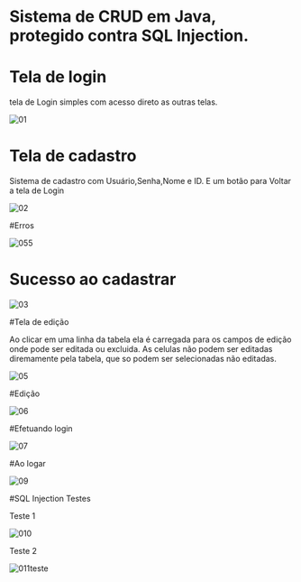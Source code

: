 # Sistema de CRUD em Java, protegido contra SQL Injection.


# Tela de login

tela de Login simples com acesso direto as outras telas.

![01](https://user-images.githubusercontent.com/98977689/235370214-3b1902ee-89e3-4b68-9ee7-736249041c3c.PNG)

# Tela de cadastro

Sistema de cadastro com Usuário,Senha,Nome e ID. E um botão para Voltar a tela de Login

![02](https://user-images.githubusercontent.com/98977689/235370394-f4c270fc-ae60-478a-88ca-3c69f745ed28.PNG)

#Erros

![055](https://user-images.githubusercontent.com/98977689/235370497-9c475c46-17be-4fa9-aeae-c84987420d52.PNG)

# Sucesso ao cadastrar  

![03](https://user-images.githubusercontent.com/98977689/235370514-fc606e81-35dc-4d34-8d28-66d29265d280.PNG)

#Tela de edição

Ao clicar em uma linha da tabela ela é carregada para os campos de edição onde pode ser editada ou excluida. As celulas não podem ser editadas diremamente pela tabela, que so podem ser selecionadas não editadas.

![05](https://user-images.githubusercontent.com/98977689/235370837-ef59790d-231e-4998-816e-97358bc27186.PNG)

#Edição

![06](https://user-images.githubusercontent.com/98977689/235370977-1413a640-a14c-4dc4-ab66-32eff7302d16.PNG)

#Efetuando login

![07](https://user-images.githubusercontent.com/98977689/235371011-4c0d7386-dd5e-4bad-ba95-71eaa1b4f34a.PNG)

#Ao logar

![09](https://user-images.githubusercontent.com/98977689/235371062-97f154ea-c496-43b2-b89b-3f3d84417921.PNG)

#SQL Injection Testes

Teste 1

![010](https://user-images.githubusercontent.com/98977689/235371079-dcf7ea0b-49ec-46a6-8f4e-80fac2af7b95.PNG)

Teste 2

![011teste](https://user-images.githubusercontent.com/98977689/235371089-a8279dc0-4379-4624-90c5-181d9e35f98e.PNG)






